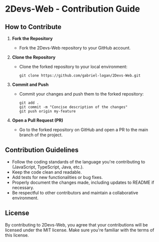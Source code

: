 # 2Devs-Web - Contribution Guide

## How to Contribute

1. **Fork the Repository**
   - Fork the 2Devs-Web repository to your GitHub account.

2. **Clone the Repository**
   - Clone the forked repository to your local environment:
     ```
     git clone https://github.com/gabriel-logan/2Devs-Web.git
     ```
     
4. **Commit and Push**
   - Commit your changes and push them to the forked repository:
     ```
     git add .
     git commit -m "Concise description of the changes"
     git push origin my-feature
     ```

5. **Open a Pull Request (PR)**
   - Go to the forked repository on GitHub and open a PR to the main branch of the project.

## Contribution Guidelines

- Follow the coding standards of the language you're contributing to (JavaScript, TypeScript, Java, etc.).
- Keep the code clean and readable.
- Add tests for new functionalities or bug fixes.
- Properly document the changes made, including updates to README if necessary.
- Be respectful to other contributors and maintain a collaborative environment.

## License

By contributing to 2Devs-Web, you agree that your contributions will be licensed under the MIT license. Make sure you're familiar with the terms of this license.
